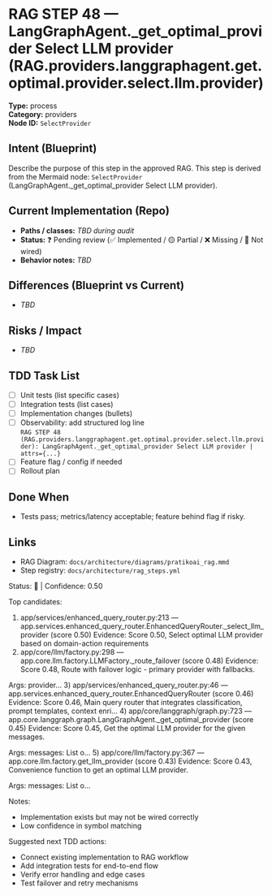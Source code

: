# RAG STEP 48 — LangGraphAgent._get_optimal_provider Select LLM provider (RAG.providers.langgraphagent.get.optimal.provider.select.llm.provider)

**Type:** process  
**Category:** providers  
**Node ID:** `SelectProvider`

## Intent (Blueprint)
Describe the purpose of this step in the approved RAG. This step is derived from the Mermaid node: `SelectProvider` (LangGraphAgent._get_optimal_provider Select LLM provider).

## Current Implementation (Repo)
- **Paths / classes:** _TBD during audit_
- **Status:** ❓ Pending review (✅ Implemented / 🟡 Partial / ❌ Missing / 🔌 Not wired)
- **Behavior notes:** _TBD_

## Differences (Blueprint vs Current)
- _TBD_

## Risks / Impact
- _TBD_

## TDD Task List
- [ ] Unit tests (list specific cases)
- [ ] Integration tests (list cases)
- [ ] Implementation changes (bullets)
- [ ] Observability: add structured log line  
  `RAG STEP 48 (RAG.providers.langgraphagent.get.optimal.provider.select.llm.provider): LangGraphAgent._get_optimal_provider Select LLM provider | attrs={...}`
- [ ] Feature flag / config if needed
- [ ] Rollout plan

## Done When
- Tests pass; metrics/latency acceptable; feature behind flag if risky.

## Links
- RAG Diagram: `docs/architecture/diagrams/pratikoai_rag.mmd`
- Step registry: `docs/architecture/rag_steps.yml`


<!-- AUTO-AUDIT:BEGIN -->
Status: 🔌  |  Confidence: 0.50

Top candidates:
1) app/services/enhanced_query_router.py:213 — app.services.enhanced_query_router.EnhancedQueryRouter._select_llm_provider (score 0.50)
   Evidence: Score 0.50, Select optimal LLM provider based on domain-action requirements
2) app/core/llm/factory.py:298 — app.core.llm.factory.LLMFactory._route_failover (score 0.48)
   Evidence: Score 0.48, Route with failover logic - primary provider with fallbacks.

Args:
    provider...
3) app/services/enhanced_query_router.py:46 — app.services.enhanced_query_router.EnhancedQueryRouter (score 0.46)
   Evidence: Score 0.46, Main query router that integrates classification, prompt templates,
context enri...
4) app/core/langgraph/graph.py:723 — app.core.langgraph.graph.LangGraphAgent._get_optimal_provider (score 0.45)
   Evidence: Score 0.45, Get the optimal LLM provider for the given messages.

Args:
    messages: List o...
5) app/core/llm/factory.py:367 — app.core.llm.factory.get_llm_provider (score 0.43)
   Evidence: Score 0.43, Convenience function to get an optimal LLM provider.

Args:
    messages: List o...

Notes:
- Implementation exists but may not be wired correctly
- Low confidence in symbol matching

Suggested next TDD actions:
- Connect existing implementation to RAG workflow
- Add integration tests for end-to-end flow
- Verify error handling and edge cases
- Test failover and retry mechanisms
<!-- AUTO-AUDIT:END -->